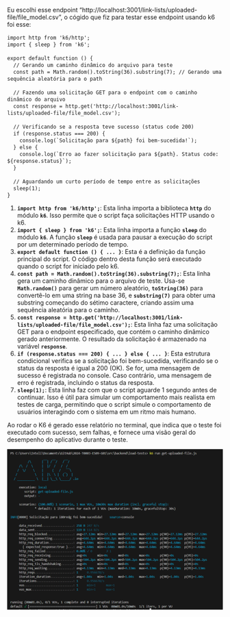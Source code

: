 Eu escolhi esse endpoint “http://localhost:3001/link-lists/uploaded-file/file_model.csv”, o cógido que fiz para testar esse endpoint usando k6 foi esse:

```
import http from 'k6/http';
import { sleep } from 'k6';

export default function () {
  // Gerando um caminho dinâmico do arquivo para teste
  const path = Math.random().toString(36).substring(7); // Gerando uma sequência aleatória para o path
  
  // Fazendo uma solicitação GET para o endpoint com o caminho dinâmico do arquivo
  const response = http.get('http://localhost:3001/link-lists/uploaded-file/file_model.csv');
    
  // Verificando se a resposta teve sucesso (status code 200)
  if (response.status === 200) {
    console.log(`Solicitação para ${path} foi bem-sucedida!`);
  } else {
    console.log(`Erro ao fazer solicitação para ${path}. Status code: ${response.status}`);
  }

  // Aguardando um curto período de tempo entre as solicitações
  sleep(1);
}
```

1. **`import http from 'k6/http';`**: Esta linha importa a biblioteca **`http`** do módulo **`k6`**. Isso permite que o script faça solicitações HTTP usando o k6.
2. **`import { sleep } from 'k6';`**: Esta linha importa a função **`sleep`** do módulo **`k6`**. A função **`sleep`** é usada para pausar a execução do script por um determinado período de tempo.
3. **`export default function () { ... }`**: Esta é a definição da função principal do script. O código dentro desta função será executado quando o script for iniciado pelo k6.
4. **`const path = Math.random().toString(36).substring(7);`**: Esta linha gera um caminho dinâmico para o arquivo de teste. Usa-se **`Math.random()`** para gerar um número aleatório, **`toString(36)`** para convertê-lo em uma string na base 36, e **`substring(7)`** para obter uma substring começando do sétimo caractere, criando assim uma sequência aleatória para o caminho.
5. **`const response = http.get('http://localhost:3001/link-lists/uploaded-file/file_model.csv');`**: Esta linha faz uma solicitação GET para o endpoint especificado, que contém o caminho dinâmico gerado anteriormente. O resultado da solicitação é armazenado na variável **`response`**.
6. **`if (response.status === 200) { ... } else { ... }`**: Esta estrutura condicional verifica se a solicitação foi bem-sucedida, verificando se o status da resposta é igual a 200 (OK). Se for, uma mensagem de sucesso é registrada no console. Caso contrário, uma mensagem de erro é registrada, incluindo o status da resposta.
7. **`sleep(1);`**: Esta linha faz com que o script aguarde 1 segundo antes de continuar. Isso é útil para simular um comportamento mais realista em testes de carga, permitindo que o script simule o comportamento de usuários interagindo com o sistema em um ritmo mais humano.

Ao rodar o K6 é gerado esse relatório no terminal, que indica que o teste foi executado com sucesso, sem falhas, e fornece uma visão geral do desempenho do aplicativo durante o teste.

![Descrição da imagem](assets/Untitled.png)
